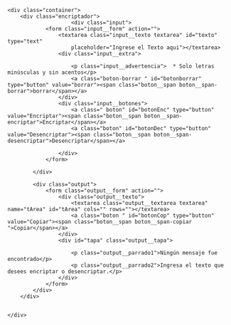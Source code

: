 <!DOCTYPE html>
<html lang="es">

<head>
    <meta charset="UTF-8">
    <meta http-equiv="X-UA-Compatible" content="IE=edge">
    <meta name="viewport" content="width=device-width, initial-scale=1.0">
    <title>Encriptador de Textos</title>
    <link rel="shortcut icon" href="img/candado.ico" type="image/x-icon">
    <link rel="stylesheet" href="style.css" type="text/css" />
    <link href="https://fonts.googleapis.com/css2?family=Inter:wght@300;400;700&display=swap" rel="stylesheet">
    
</head>

<body>

    <div class="container">
        <div class="encriptador">
                        <div class="input">
                <form class="input__form" action="">
                    <textarea class="input__texto textarea" id="texto" type="text"
                        placeholder="Ingrese el Texto aqui"></textarea>
                    <div class="input__extra">                      
                        
                        <p class="input__advertencia">  * Solo letras minúsculas y sin acentos</p>
                        <a class="boton-borrar " id="botonborrar" type="button" value="borrar"><span class="boton__span boton__span-borrar">borrar</span></a>
                    </div>
                    <div class="input__botones">
                        <a class=" boton" id="botonEnc" type="button" value="Encriptar"><span class="boton__span boton__span-encriptar">Encriptar</span></a>
                        <a class="boton" id="botonDec" type="button" value="Desencriptar"><span class="boton__span boton__span-desencriptar">Desencriptar</span></a>

                    </div>
                </form>

            </div>

            <div class="output">
                <form class="output__form" action="">
                    <div class="output__texto">
                        <textarea class="output__textarea textarea" name="tArea" id="tArea" cols="" rows=""></textarea>
                        <a class="boton " id="botonCop" type="button" value="Copiar"><span class="boton__span boton__span-copiar ">Copiar</span></a>
                    </div>
                    <div id="tapa" class="output__tapa">
                        
                        <p class="output__parrado1">Ningún mensaje fue encontrado</p>
                        <p class="output__parrado2">Ingresa el texto que desees encriptar o desencriptar.</p>
                    </div>
                </form>
            </div>
        </div>

        
    </div>
</body>

<script src="main.js"></script>

</html>
